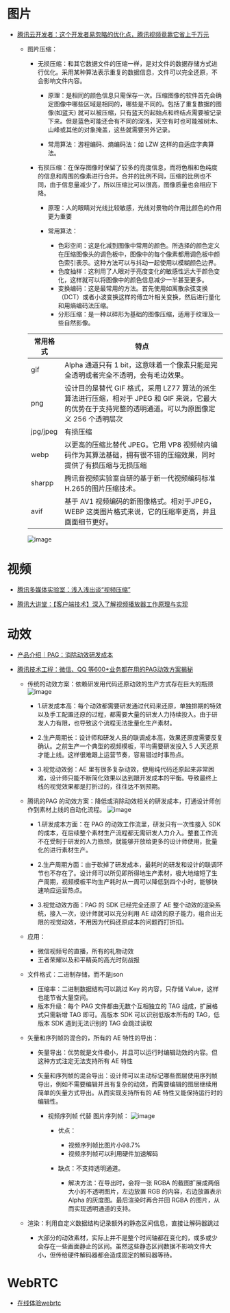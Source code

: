 # 图片

- [腾讯云开发者：这个开发者易忽略的优化点，腾讯视频竟靠它省上千万元](https://cloud.tencent.com/developer/article/2251826)

    - 图片压缩：

        - 无损压缩：和其它数据文件的压缩一样，是对文件的数据存储方式进行优化。采用某种算法表示重复的数据信息，文件可以完全还原，不会影响文件内容。

            - 原理：是相同的颜色信息只需保存一次。压缩图像的软件首先会确定图像中哪些区域是相同的，哪些是不同的。包括了重复数据的图像(如蓝天) 就可以被压缩，只有蓝天的起始点和终结点需要被记录下来。但是蓝色可能还会有不同的深浅，天空有时也可能被树木、山峰或其他的对象掩盖，这些就需要另外记录。

            - 常用算法：游程编码、熵编码法：如 LZW 这样的自适应字典算法。


        - 有损压缩：在保存图像时保留了较多的亮度信息，而将色相和色纯度的信息和周围的像素进行合并。合并的比例不同，压缩的比例也不同，由于信息量减少了，所以压缩比可以很高，图像质量也会相应下降。

            - 原理：人的眼睛对光线比较敏感，光线对景物的作用比颜色的作用更为重要

            - 常用算法：
                - 色彩空间：这是化减到图像中常用的颜色。所选择的颜色定义在压缩图像头的调色板中，图像中的每个像素都用调色板中颜色索引表示。这种方法可以与抖动一起使用以模糊颜色边界。
                - 色度抽样：这利用了人眼对于亮度变化的敏感性远大于颜色变化，这样就可以将图像中的颜色信息减少一半甚至更多。
                - 变换编码：这是最常用的方法。首先使用如离散余弦变换（DCT）或者小波变换这样的傅立叶相关变换，然后进行量化和用熵编码法压缩。
                - 分形压缩：是一种以碎形为基础的图像压缩，适用于纹理及一些自然影像。

        | 常用格式 | 特点                                                                                                                                                    |
        |----------|---------------------------------------------------------------------------------------------------------------------------------------------------------|
        | gif      | Alpha 通道只有 1 bit，这意味着一个像素只能是完全透明或者完全不透明，会有毛边效果。                                                                      |
        | png      | 设计目的是替代 GIF 格式，采用 LZ77 算法的派生算法进行压缩，相对于 JPEG 和 GIF 来说，它最大的优势在于支持完整的透明通道。可以为原图像定义 256 个透明层次 |
        | jpg/jpeg | 有损压缩                                                                                                                                                |
        | webp     | 以更高的压缩比替代 JPEG。它用 VP8 视频帧内编码作为其算法基础，拥有很不错的压缩效果，同时提供了有损压缩与无损压缩                                        |
        | sharpp   | 腾讯音视频实验室自研的基于新一代视频编码标准H.265的图片压缩技术。                                                                                       |
        | avif     | 基于 AV1 视频编码的新图像格式。相对于JPEG，WEBP 这类图片格式来说，它的压缩率更高，并且画面细节更好。                                                    |

        ![image](./Pictures/media/图片格式压缩率对比.avif)

# 视频

- [腾讯多媒体实验室：浅入浅出谈“视频压缩”](https://cloud.tencent.com/developer/article/2058320)

- [腾讯大讲堂：【客户端技术】深入了解视频播放器工作原理与实现](https://cloud.tencent.com/developer/article/1691027)

# 动效

- [产品介绍｜PAG：消除动效研发成本](https://cloud.tencent.com/developer/article/2039422)

- [腾讯技术工程：微信、QQ 等600+业务都在用的PAG动效方案揭秘](https://www.163.com/dy/article/I1GNB8IE0518R7MO.html)

    - 传统的动效方案：依赖研发用代码还原动效的生产方式存在巨大的瓶颈
    ![image](./Pictures/media/动效-传统工作流.avif)

        - 1.研发成本高：每个动效都需要研发通过代码来还原，单独排期的特效以及手工配置还原的过程，都需要大量的研发人力持续投入。由于研发人力有限，也导致这个流程无法批量化生产素材。

        - 2.生产周期长：设计师和研发人员的联调成本高，效果还原度需要反复确认。之前生产一个典型的视频模板，平均需要研发投入 5 人天还原才能上线。这样很难跟上运营节奏，容易错过时事热点。

        - 3.视觉动效弱：AE 里有很多复杂动效，使用纯代码还原起来非常困难，设计师只能不断简化效果以达到跟开发成本的平衡。导致最终上线的视觉效果都是打折过的，往往达不到预期。

    - 腾讯的PAG 的动效方案：降低或消除动效相关的研发成本，打通设计师创作到素材上线的自动化流程。
    ![image](./Pictures/media/动效-腾讯方案.avif)

        - 1.研发成本方面：在 PAG 的动效工作流里，研发只有一次性接入 SDK 的成本，在后续整个素材生产流程都无需研发人力介入。整套工作流不在受制于研发的人力瓶颈，就能够开放给更多的设计师使用，批量化的进行素材生产。

        - 2.生产周期方面：由于砍掉了研发成本，最耗时的研发和设计的联调环节也不存在了。设计师可以所见即所得地生产素材，极大地缩短了生产周期，视频模板平均生产耗时从一周可以降低到四个小时，能够快速响应运营热点。

        - 3.视觉动效方面：PAG 的 SDK 已经完全还原了 AE 整个动效的渲染系统，接入一次，设计师就可以充分利用 AE 动效的原子能力，组合出无限的视觉动效，不用因为代码还原成本的问题而打折扣。

    - 应用：
        - 微信视频号的直播，所有的礼物动效
        - 王者荣耀以及和平精英的高光时刻战报

    - 文件格式：二进制存储，而不是json
        - 压缩率：二进制数据结构可以跳过 Key 的内容，只存储 Value，这样也能节省大量空间。
        - 版本升级：每个 PAG 文件都由无数个互相独立的 TAG 组成，扩展格式只需新增 TAG 即可。高版本 SDK 可以识别低版本所有的 TAG，低版本 SDK 遇到无法识别的 TAG 会跳过读取

    - 矢量和序列帧的混合的，所有的 AE 特性的导出：
        - 矢量导出：优势就是文件极小，并且可以运行时编辑动效的内容。但这种方式注定无法支持所有 AE 特性
        - 矢量和序列帧的混合导出：设计师可以主动标记哪些图层使用序列帧导出，例如不需要编辑并且有复杂的动效，而需要编辑的图层继续用简单的矢量方式导出。从而实现支持所有的 AE 特性又能保持运行时的编辑性。

            - 视频序列帧 代替 图片序列帧：
            ![image](./Pictures/media/动效-矢量和序列帧的混合导出.avif)

                - 优点：
                    - 视频序列帧比图片小98.7%
                    - 视频序列帧可以利用硬件加速解码

                - 缺点：不支持透明通道。
                    - 解决方法：在导出时，会将一张 RGBA 的截图扩展成两倍大小的不透明图片，左边放置 RGB 的内容，右边放置表示 Alpha 的灰度图。最后渲染时再合并回 RGBA 的图片，从而实现透明通道的支持。

    - 渲染：利用自定义数据结构记录额外的静态区间信息，直接让解码器跳过

        - 大部分的动效素材，实际上并不是整个时间轴都在变化的，或多或少会存在一些画面静止的区间。虽然这些静态区间数据不影响文件大小，但传给硬件解码器都会造成固定的解码器等待。

# WebRTC

- [在线体验webrtc](https://im.iamtsm.cn/)
